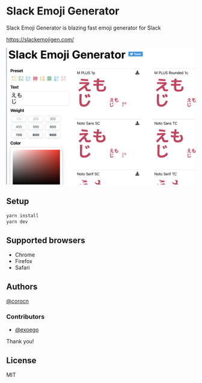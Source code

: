 # Slack Emoji Generator

Slack Emoji Generator is blazing fast emoji generator for Slack

https://slackemojigen.com/
 
<img src="./cover.png" width="600">

## Setup

```
yarn install
yarn dev
```

## Supported browsers

 * Chrome
 * Firefox
 * Safari

## Authors

[@corocn](https://github.com/corocn)

### Contributors
 
 * [@exoego](https://github.com/exoego)

Thank you!

## License

MIT
